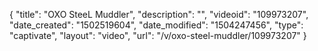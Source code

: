{
    "title": "OXO SteeL Muddler",
    "description": "",
    "videoid": "109973207",
    "date_created": "1502519604",
    "date_modified": "1504247456",
    "type": "captivate",
    "layout": "video",
    "url": "\/v\/oxo-steel-muddler\/109973207"
}